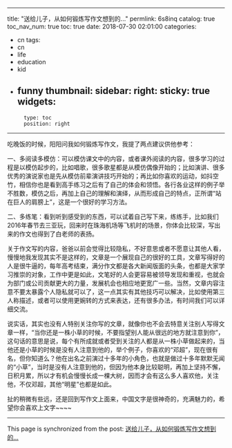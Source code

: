 
---
title: "送给儿子，从如何锻炼写作文想到的..."
permlink: 6s8inq
catalog: true
toc_nav_num: true
toc: true
date: 2018-07-30 02:01:00
categories:
- cn
tags:
- cn
- life
- education
- kid
- funny
thumbnail: 
sidebar:
    right:
        sticky: true
widgets:
    -
        type: toc
        position: right
---


吃晚饭的时候，阳阳问我如何锻炼写作文，我提了两点建议供他参考：

一、多阅读多模仿：可以模仿课文中的内容，或者课外阅读的内容，很多学习的过程是以模仿起步的，比如唱歌，很多歌星都是从模仿偶像开始的；比如演讲、很多优秀的演说家也是先从模仿前辈演讲技巧开始的；再比如你喜欢的运动，如抖空竹，相信你也是看到高手练习之后有了自己的体会和领悟。各行各业这样的例子举不胜数，模仿之后，再加上自己的理解和演绎，从而形成自己的特点，正所谓“站在巨人的肩膀上”，这是一个很好的学习方法。

二、多练笔：看到听到感受到的东西，可以试着自己写下来，练练手，比如我们2016年春节去三亚玩，回来时在珠海机场等飞机时的场景，你体会比较深，写出来的作文也得到了白老师的表扬。

关于作文写的内容，爸爸以前会觉得比较隐私，不好意思或者不愿意让其他人看，慢慢地我发现其实不是这样的，文章是一个展现自己的很好的工具，文章写得好的人是很牛逼的，每年高考结束，满分作文都是各大新闻版面的头条，也都是大家学习推崇的对象，工作中更是如此，文笔好的人会更容易被领导发现和重视，也就会为部门或公司贡献更大的力量，发展机会也相应地更宽广一些。当然，文章内容注意不要太暴露个人隐私就可以了，这一点其实有其他技巧可以解决，比如使用第三人称描述，或者可以使用更婉转的方式来表达，还有很多办法，有时间我们可以详细交流。

说实话，其实也没有人特别关注你写的文章，就像你也不会去特意关注别人写得文章一样，“当你还是一株小草的时候，不要指望别人能从很远的地方就注意到你”，这句话的意思是说，每个有所成就或者受到关注的人都是从一株小草做起来的，当他还是小草的时候是没有人注意到他的，举个例子，你喜欢的“邓超”，现在很有名，但你知道么？他在出名之前演过十多年的小角色，也就是做过十多年默默无闻的“小草”，当时是没有人注意到他的，但因为他本身比较聪明，再加上坚持不懈，日积月累，所以才有机会慢慢长成一棵大树，因而才会有这么多人喜欢他，关注他，不仅邓超，其他“明星”也都是如此。



扯的稍微有些远，还是回到写作文上面来，中国文字是很神奇的，充满魅力的，希望你会喜欢上文字~~~~

- - -

This page is synchronized from the post: [送给儿子，从如何锻炼写作文想到的...](https://steemit.com/@andrewma/6s8inq)
